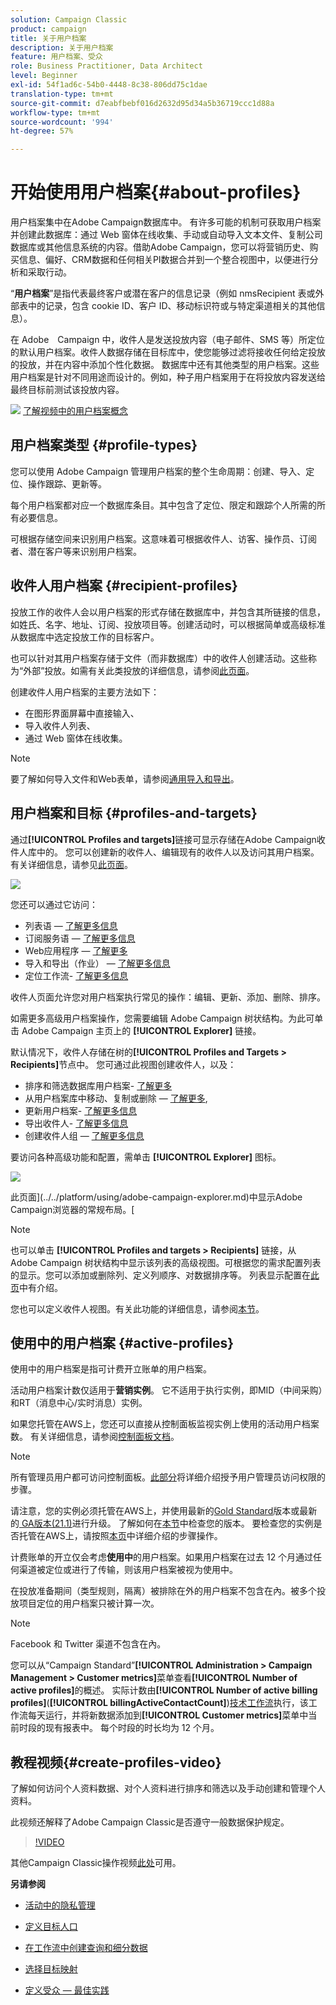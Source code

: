 ```yaml
---
solution: Campaign Classic
product: campaign
title: 关于用户档案
description: 关于用户档案
feature: 用户档案、受众
role: Business Practitioner, Data Architect
level: Beginner
exl-id: 54f1ad6c-54b0-4448-8c38-806dd75c1dae
translation-type: tm+mt
source-git-commit: d7eabfbebf016d2632d95d34a5b36719ccc1d88a
workflow-type: tm+mt
source-wordcount: '994'
ht-degree: 57%

---
```


# 开始使用用户档案{#about-profiles}

用户档案集中在Adobe Campaign数据库中。 有许多可能的机制可获取用户档案并创建此数据库：通过 Web 窗体在线收集、手动或自动导入文本文件、复制公司数据库或其他信息系统的内容。借助Adobe Campaign，您可以将营销历史、购买信息、偏好、CRM数据和任何相关PI数据合并到一个整合视图中，以便进行分析和采取行动。

“**用户档案**”是指代表最终客户或潜在客户的信息记录（例如 nmsRecipient 表或外部表中的记录，包含 cookie ID、客户 ID、移动标识符或与特定渠道相关的其他信息）。

在 Adobe　Campaign 中，收件人是发送投放内容（电子邮件、SMS 等）所定位的默认用户档案。收件人数据存储在目标库中，使您能够过滤将接收任何给定投放的投放，并在内容中添加个性化数据。 数据库中还有其他类型的用户档案。这些用户档案是针对不同用途而设计的。例如，种子用户档案用于在将投放内容发送给最终目标前测试该投放内容。

![](assets/do-not-localize/how-to-video.png) [了解视频中的用户档案概念](#create-profiles-video)

## 用户档案类型 {#profile-types}

您可以使用 Adobe Campaign 管理用户档案的整个生命周期：创建、导入、定位、操作跟踪、更新等。

每个用户档案都对应一个数据库条目。其中包含了定位、限定和跟踪个人所需的所有必要信息。

可根据存储空间来识别用户档案。这意味着可根据收件人、访客、操作员、订阅者、潜在客户等来识别用户档案。

## 收件人用户档案 {#recipient-profiles}

投放工作的收件人会以用户档案的形式存储在数据库中，并包含其所链接的信息，如姓氏、名字、地址、订阅、投放项目等。创建活动时，可以根据简单或高级标准从数据库中选定投放工作的目标客户。

也可以针对其用户档案存储于文件（而非数据库）中的收件人创建活动。这些称为“外部”投放。如需有关此类投放的详细信息，请参阅[此页面](../../delivery/using/steps-defining-the-target-population.md#selecting-external-recipients)。

创建收件人用户档案的主要方法如下：

* 在图形界面屏幕中直接输入、
* 导入收件人列表、
* 通过 Web 窗体在线收集。

>[!NOTE]
>
>要了解如何导入文件和Web表单，请参阅[通用导入和导出](../../platform/using/get-started-data-import-export.md)。

## 用户档案和目标 {#profiles-and-targets}

通过&#x200B;**[!UICONTROL Profiles and targets]**&#x200B;链接可显示存储在Adobe Campaign收件人库中的。 您可以创建新的收件人、编辑现有的收件人以及访问其用户档案。有关详细信息，请参见[此页面](../../platform/using/editing-a-profile.md)。

![](assets/d_ncs_user_interface_target_link.png)

您还可以通过它访问：

* 列表语 — [了解更多信息](../../platform/using/creating-and-managing-lists.md)
* 订阅服务语 — [了解更多信息](../../delivery/using/managing-subscriptions.md)
* Web应用程序 — [了解更多](../../web/using/about-web-applications.md)
* 导入和导出（作业） — [了解更多信息](../../platform/using/about-generic-imports-exports.md)
* 定位工作流- [了解更多信息](../../workflow/using/building-a-workflow.md#implementation-steps-)

收件人页面允许您对用户档案执行常见的操作：编辑、更新、添加、删除、排序。

如需更多高级用户档案操作，您需要编辑 Adobe Campaign 树状结构。为此可单击 Adobe Campaign 主页上的 **[!UICONTROL Explorer]** 链接。

默认情况下，收件人存储在树的&#x200B;**[!UICONTROL Profiles and Targets > Recipients]**&#x200B;节点中。 您可通过此视图创建收件人，以及：

* 排序和筛选数据库用户档案- [了解更多](../../platform/using/filtering-options.md)
* 从用户档案库中移动、复制或删除 — [了解更多](../../platform/using/managing-profiles.md),
* 更新用户档案- [了解更多信息](../../platform/using/updating-data.md)
* 导出收件人- [了解更多信息](../../platform/using/exporting-and-importing-profiles.md)
* 创建收件人组 — [了解更多信息](../../platform/using/creating-and-managing-lists.md)

要访问各种高级功能和配置，需单击 **[!UICONTROL Explorer]** 图标。

![](assets/d_ncs_user_interface01.png)

此页面](../../platform/using/adobe-campaign-explorer.md)中显示Adobe Campaign浏览器的常规布局。[

>[!NOTE]
>
>也可以单击 **[!UICONTROL Profiles and targets > Recipients]** 链接，从 Adobe Campaign 树状结构中显示该列表的高级视图。可根据您的需求配置列表的显示。您可以添加或删除列、定义列顺序、对数据排序等。 列表显示配置在[此页](../../platform/using/adobe-campaign-ui-lists.md)中有介绍。
>
>您也可以定义收件人视图。有关此功能的详细信息，请参阅[本节](../../platform/using/access-management-folders.md)。

## 使用中的用户档案 {#active-profiles}

使用中的用户档案是指可计费开立账单的用户档案。

活动用户档案计数仅适用于&#x200B;**营销实例**。 它不适用于执行实例，即MID（中间采购）和RT（消息中心/实时消息）实例。

如果您托管在AWS上，您还可以直接从控制面板监视实例上使用的活动用户档案数。 有关详细信息，请参阅[控制面板文档](https://docs.adobe.com/content/help/en/control-panel/using/performance-monitoring/active-profiles-monitoring.html)。

>[!NOTE]
>
>所有管理员用户都可访问控制面板。[此部分](https://experienceleague.adobe.com/docs/control-panel/using/discover-control-panel/managing-permissions.html?lang=zh-Hans#discover-control-panel)将详细介绍授予用户管理员访问权限的步骤。
>
>请注意，您的实例必须托管在AWS上，并使用最新的[Gold Standard](../../rn/using/gs-overview.md)版本或最新的[ GA版本(21.1)](../../rn/using/latest-release.md)进行升级。 了解如何在[本节](../../platform/using/launching-adobe-campaign.md#getting-your-campaign-version)中检查您的版本。 要检查您的实例是否托管在AWS上，请按照[本页](https://experienceleague.adobe.com/docs/control-panel/using/faq.html)中详细介绍的步骤操作。

计费账单的开立仅会考虑&#x200B;**使用中**&#x200B;的用户档案。如果用户档案在过去 12 个月通过任何渠道被定位或进行了传输，则该用户档案被视为使用中。

在投放准备期间（类型规则，隔离）被排除在外的用户档案不包含在內。被多个投放项目定位的用户档案只被计算一次。

>[!NOTE]
>
>Facebook 和 Twitter 渠道不包含在內。

您可以从“Campaign Standard”**[!UICONTROL Administration > Campaign Management > Customer metrics]**&#x200B;菜单查看&#x200B;**[!UICONTROL Number of active profiles]**&#x200B;的概述。 实际计数由&#x200B;**[!UICONTROL Number of active billing profiles]**(**[!UICONTROL billingActiveContactCount]**)[技术工作流](../../workflow/using/about-technical-workflows.md)执行，该工作流每天运行，并将新数据添加到&#x200B;**[!UICONTROL Customer metrics]**&#x200B;菜单中当前时段的现有报表中。 每个时段的时长均为 12 个月。

## 教程视频{#create-profiles-video}

了解如何访问个人资料数据、对个人资料进行排序和筛选以及手动创建和管理个人资料。

此视频还解释了Adobe Campaign Classic是否遵守一般数据保护规定。

>[!VIDEO](https://video.tv.adobe.com/v/35611?quality=12)

其他Campaign Classic操作视频[此处](https://experienceleague.adobe.com/docs/campaign-classic-learn/tutorials/overview.html?lang=zh-Hans)可用。

**另请参阅**

* [活动中的隐私管理](https://helpx.adobe.com/cn/campaign/kb/acc-privacy.html)

* [定义目标人口](../../delivery/using/define-the-right-audience.md)

* [在工作流中创建查询和细分数据](../../workflow/using/targeting-data.md)

* [选择目标映射](../../delivery/using/selecting-a-target-mapping.md)

* [定义受众 — 最佳实践](../../delivery/using/define-the-right-audience.md)
